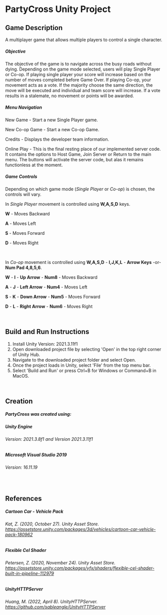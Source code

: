 # PartyCross Unity Project


## Game Description
A multiplayer game that allows multiple players to control a single character.

##### Objective
  The objective of the game is to navigate across the busy roads without dying.  Depending on 
the game mode selected, users will play Single Player or Co-op.  If playing single player your score 
will increase based on the number of moves completed before Game Over.  If playing Co-op, your movement acts as 
a vote.  If the majority choose the same direction, the move will be executed and individual and team score 
will increase.  If a vote results in a stalemate, no movement or points will be awarded.

##### Menu Navigation
New Game - Start a new Single Player game.

New Co-op Game - Start a new Co-op Game.

Credits - Displays the developer team information.

Online Play - This is the final resting place of our implemented server code.  It contains the options to 
Host Game, Join Server or Return to the main menu.  The buttons will activate the server code, but alas 
it remains functionless at the moment.



##### Game Controls
Depending on which game mode (<i>Single Player</i> or <i>Co-op</i>) is chosen, the controls will vary.

In <i>Single Player</i> movement is controlled using <b>W,A,S,D</b> keys.

<b>W</b> - Moves Backward

<b>A</b> - Moves Left

<b>S</b> - Moves Forward

<b>D</b> - Moves Right
<p>&nbsp</p>

In <i>Co-op</i> movement is controlled using <b>W,A,S,D</b>  -  <b>I,J,K,L</b>  -  <b>Arrow Keys</b>  -or-  <b>Num Pad 4,8,5,6</b>.

<b>W</b> - <b>I</b> - <b>Up Arrow</b> - <b>Num8</b> - Moves Backward

<b>A</b> - <b>J</b> - <b>Left Arrow</b> - <b>Num4</b> - Moves Left

<b>S</b> - <b>K</b> - <b>Down Arrow</b> - <b>Num5</b> - Moves Forward

<b>D</b> - <b>L</b> - <b>Right Arrow</b> - <b>Num6</b> - Moves Right




<p>&nbsp</p>

## Build and Run Instructions
1. Install Unity Version: 2021.3.11f1
2. Open downloaded project file by selecting 'Open' in the top right corner of Unity Hub.
3. Navigate to the downloaded project folder and select Open.
4. Once the project loads in Unity, select 'File' from the top menu bar.
5. Select 'Build and Run' or press Ctrl+B for Windows or Command+B in MacOS.



<p>&nbsp</p>


## Creation

##### PartyCross was created using:

##### Unity Engine
###### Version: 2021.3.8f1 and Version 2021.3.11f1

##### Microsoft Visual Studio 2019
###### Version: 16.11.19

<p>&nbsp</p>

## References

##### Cartoon Car - Vehicle Pack
###### Kat, Z. (2020, October 27). <i>Unity Asset Store</i>. https://assetstore.unity.com/packages/3d/vehicles/cartoon-car-vehicle-pack-180962

##### Flexible Cel Shader
###### Petersen, Z. (2020, November 24). <i>Unity Asset Store</i>. https://assetstore.unity.com/packages/vfx/shaders/flexible-cel-shader-built-in-pipeline-112979

##### UnityHTTPServer
###### Huang, M. (2022, April 8). <i>UnityHTTPServer</i>. https://github.com/sableangle/UnityHTTPServer

